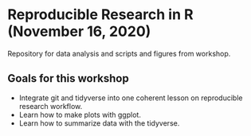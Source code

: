# Reproducible Research in R (November 16, 2020)

Repository for data analysis and scripts and figures from workshop.

## Goals for this workshop
- Integrate git and tidyverse into one coherent lesson on reproducible research workflow.
- Learn how to make plots with ggplot.
- Learn how to summarize data with the tidyverse.
